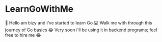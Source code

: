 # LearnGoWithMe

👋 Hello am bizy and i've started to learn Go
💻 Walk me with through this journey of Go basics 
😂 Very soon i'll be using it in backend programs; feel free to hire me 😂
